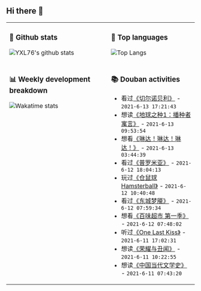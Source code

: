 ## Hi there 👋

<table>
<tr>
<td valign="top" width="54%">

### 🔭 Github stats

![YXL76's github stats](https://github-readme-stats.yxl76.vercel.app/api?username=YXL76&count_private=true&show_icons=true&include_all_commits=true&theme=prussian&line_height=28&disable_animations=true)

</td>

<td valign="top" width="46%">

### 🌱 Top languages

![Top Langs](https://github-readme-stats.yxl76.vercel.app/api/top-langs/?username=YXL76&layout=compact&theme=prussian&langs_count=8&hide=HTML,CSS,SCSS)

</td>
</tr>
<tr>
<td valign="top" width="54%">

### 📊 Weekly development breakdown

![Wakatime stats](https://github-readme-stats.yxl76.vercel.app/api/wakatime?username=YXL76&layout=compact&theme=prussian)


</td>
<td valign="top" width="46%">

### 📚 Douban activities

- 看过[《切尔诺贝利》](http://movie.douban.com/subject/27098632/) - `2021-6-13 17:21:43`
- 想读[《地球之种1：播种者寓言》](https://book.douban.com/subject/34990052/) - `2021-6-13 09:53:54`
- 想看[《琳达！琳达！琳达！》](http://movie.douban.com/subject/1432699/) - `2021-6-13 03:44:39`
- 看过[《普罗米亚》](http://movie.douban.com/subject/27080656/) - `2021-6-12 18:04:13`
- 玩过[《仓鼠球 Hamsterball》](http://www.douban.com/game/11524884/) - `2021-6-12 10:40:48`
- 看过[《东城梦魇》](http://movie.douban.com/subject/30441731/) - `2021-6-12 07:59:34`
- 想看[《百味超市 第一季》](http://movie.douban.com/subject/26337362/) - `2021-6-12 07:48:02`
- 听过[《One Last Kiss》](https://music.douban.com/subject/35282427/) - `2021-6-11 17:02:31`
- 想读[《荣耀与丑闻》](https://book.douban.com/subject/25870783/) - `2021-6-11 10:22:55`
- 想读[《中国当代文学史》](https://book.douban.com/subject/2188233/) - `2021-6-11 07:43:20`

</td>
</tr>
</table>

<!--
**YXL76/YXL76** is a ✨ _special_ ✨ repository because its `README.md` (this file) appears on your GitHub profile.

Here are some ideas to get you started:

- 🔭 I’m currently working on ...
- 🌱 I’m currently learning ...
- 👯 I’m looking to collaborate on ...
- 🤔 I’m looking for help with ...
- 💬 Ask me about ...
- 📫 How to reach me: ...
- 😄 Pronouns: ...
- ⚡ Fun fact: ...
-->
